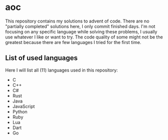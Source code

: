 # aoc
This repository contains my solutions to advent of code. There are no "partially completed" solutions here, I only commit finished days. I'm not focusing on any specific language while solving these problems, I usually use whatever I like or want to try. The code quality of some might not be the greatest because there are few languages I tried for the first time.

## List of used languages
Here I will list all (11) languages used in this repository:
- C
- C++
- C#
- Rust
- Java
- JavaScript
- Python
- Ruby
- Lua
- Dart
- Go
